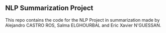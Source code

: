 ## NLP Summarization Project

This repo contains the code for the NLP Project in summarization made by Alejandro CASTRO ROS, Salma ELGHOURBAL and Eric Xavier N'GUESSAN.
